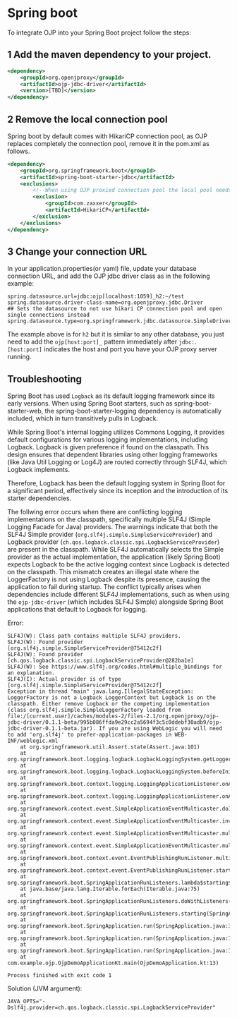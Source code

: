# Spring boot

To integrate OJP into your Spring Boot project follow the steps:

## 1 Add the maven dependency to your project.
```xml
<dependency>
    <groupId>org.openjproxy</groupId>
    <artifactId>ojp-jdbc-driver</artifactId>
    <version>[TBD]</version>
</dependency>
```

## 2 Remove the local connection pool
Spring boot by default comes with HikariCP connection pool, as OJP replaces completely the connection pool, remove it in the pom.xml as follows.
```xml
<dependency>
    <groupId>org.springframework.boot</groupId>
    <artifactId>spring-boot-starter-jdbc</artifactId>
    <exclusions>
        <!--When using OJP proxied connection pool the local pool needs to be removed -->
        <exclusion>
            <groupId>com.zaxxer</groupId>
            <artifactId>HikariCP</artifactId>
        </exclusion>
    </exclusions>
</dependency>
```
## 3 Change your connection URL
In your application.properties(or yaml) file, update your database connection URL, and add the OJP jdbc driver class as in the following example:

```properties
spring.datasource.url=jdbc:ojp[localhost:1059]_h2:~/test
spring.datasource.driver-class-name=org.openjproxy.jdbc.Driver
## Sets the datasource to not use hikari CP connection pool and open single connections instead
spring.datasource.type=org.springframework.jdbc.datasource.SimpleDriverDataSource
``` 

The example above is for `h2` but it is similar to any other database, you just need to add the `ojp[host:port]_` pattern immediately after `jdbc:`. `[host:port]` indicates the host and port you have your OJP proxy server running.

## Troubleshooting 
Spring Boot has used `Logback` as its default logging framework since its early versions. When using Spring Boot starters, such as spring-boot-starter-web, the spring-boot-starter-logging dependency is automatically included, which in turn transitively pulls in Logback. 

While Spring Boot's internal logging utilizes Commons Logging, it provides default configurations for various logging implementations, including Logback. Logback is given preference if found on the classpath. This design ensures that dependent libraries using other logging frameworks (like Java Util Logging or Log4J) are routed correctly through SLF4J, which Logback 
implements.

Therefore, Logback has been the default logging system in Spring Boot for a significant period, effectively since its inception and the introduction of its starter dependencies.

The follwing error occurs when there are conflicting logging implementations on the classpath, specifically multiple SLF4J (Simple Logging Facade for Java) providers. The warnings indicate that both the SLF4J Simple provider (`org.slf4j.simple.SimpleServiceProvider`) and Logback provider (`ch.qos.logback.classic.spi.LogbackServiceProvider`) are present in the classpath. While SLF4J automatically selects the Simple provider as the actual implementation, the application (likely Spring Boot) expects Logback to be the active logging context since Logback is detected on the classpath. This mismatch creates an illegal state where the LoggerFactory is not using Logback despite its presence, causing the application to fail during startup. The conflict typically arises when dependencies include different SLF4J implementations, such as when using the `ojp-jdbc-driver` (which includes SLF4J Simple) alongside Spring Boot applications that default to Logback for logging.

Error:
```shell
SLF4J(W): Class path contains multiple SLF4J providers.
SLF4J(W): Found provider [org.slf4j.simple.SimpleServiceProvider@75412c2f]
SLF4J(W): Found provider [ch.qos.logback.classic.spi.LogbackServiceProvider@282ba1e]
SLF4J(W): See https://www.slf4j.org/codes.html#multiple_bindings for an explanation.
SLF4J(I): Actual provider is of type [org.slf4j.simple.SimpleServiceProvider@75412c2f]
Exception in thread "main" java.lang.IllegalStateException: LoggerFactory is not a Logback LoggerContext but Logback is on the classpath. Either remove Logback or the competing implementation (class org.slf4j.simple.SimpleLoggerFactory loaded from file:/[current.user]/caches/modules-2/files-2.1/org.openjproxy/ojp-jdbc-driver/0.1.1-beta/995b086ffda9e29cc2a5694f3c5c0ddebf30adb9/ojp-jdbc-driver-0.1.1-beta.jar). If you are using WebLogic you will need to add 'org.slf4j' to prefer-application-packages in WEB-INF/weblogic.xml
	at org.springframework.util.Assert.state(Assert.java:101)
	at org.springframework.boot.logging.logback.LogbackLoggingSystem.getLoggerContext(LogbackLoggingSystem.java:410)
	at org.springframework.boot.logging.logback.LogbackLoggingSystem.beforeInitialize(LogbackLoggingSystem.java:129)
	at org.springframework.boot.context.logging.LoggingApplicationListener.onApplicationStartingEvent(LoggingApplicationListener.java:238)
	at org.springframework.boot.context.logging.LoggingApplicationListener.onApplicationEvent(LoggingApplicationListener.java:220)
	at org.springframework.context.event.SimpleApplicationEventMulticaster.doInvokeListener(SimpleApplicationEventMulticaster.java:185)
	at org.springframework.context.event.SimpleApplicationEventMulticaster.invokeListener(SimpleApplicationEventMulticaster.java:178)
	at org.springframework.context.event.SimpleApplicationEventMulticaster.multicastEvent(SimpleApplicationEventMulticaster.java:156)
	at org.springframework.context.event.SimpleApplicationEventMulticaster.multicastEvent(SimpleApplicationEventMulticaster.java:138)
	at org.springframework.boot.context.event.EventPublishingRunListener.multicastInitialEvent(EventPublishingRunListener.java:136)
	at org.springframework.boot.context.event.EventPublishingRunListener.starting(EventPublishingRunListener.java:75)
	at org.springframework.boot.SpringApplicationRunListeners.lambda$starting$0(SpringApplicationRunListeners.java:54)
	at java.base/java.lang.Iterable.forEach(Iterable.java:75)
	at org.springframework.boot.SpringApplicationRunListeners.doWithListeners(SpringApplicationRunListeners.java:118)
	at org.springframework.boot.SpringApplicationRunListeners.starting(SpringApplicationRunListeners.java:54)
	at org.springframework.boot.SpringApplication.run(SpringApplication.java:310)
	at org.springframework.boot.SpringApplication.run(SpringApplication.java:1361)
	at org.springframework.boot.SpringApplication.run(SpringApplication.java:1350)
	at com.example.ojp.OjpDemoApplicationKt.main(OjpDemoApplication.kt:13)

Process finished with exit code 1
```

Solution (JVM argument): 
```shell
JAVA_OPTS="-Dslf4j.provider=ch.qos.logback.classic.spi.LogbackServiceProvider"
```